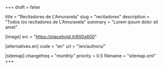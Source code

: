 +++
draft = false

title = "Recitadores de L'Amuravela"
slug = "recitadores"
description = "Todos los recitadores de L'Amuravela"
summary = "Lorem ipsum dolor sit amet"

[image]
    src = "https://placehold.it/600x600"

[alternatives.en]
    code = "en"
    url = "/en/authors/"

[sitemap]
  changefreq = "monthly"
  priority = 0.5
  filename = "sitemap.xml"
+++